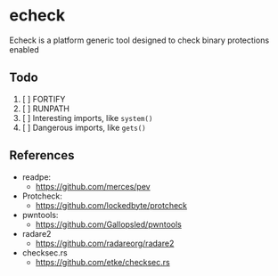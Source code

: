 # echeck

Echeck is a platform generic tool designed to check binary protections enabled

## Todo

1. [ ] FORTIFY
2. [ ] RUNPATH
3. [ ] Interesting imports, like `system()`
4. [ ] Dangerous imports, like `gets()`

## References

- readpe:
  - https://github.com/merces/pev
- Protcheck:
  - https://github.com/lockedbyte/protcheck
- pwntools:
  - https://github.com/Gallopsled/pwntools
- radare2
  - https://github.com/radareorg/radare2
- checksec.rs
  - https://github.com/etke/checksec.rs